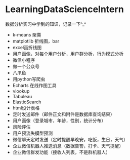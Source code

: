# LearningDataScienceIntern
数据分析实习中学到的知识，记录一下^_^

- k-means 聚类
- matplotlib 折线图，bar
- excel画折线图
- 用户画像，对每个用户分析，用户群分析，行为模式分析
- 微信小程序
- 做一个公众号
- 八爪鱼
- 用python写爬虫
- Echarts 在线作图工具
- vlookup
- Tabuleau
- ElasticSearch
- html设计表格
- 定时发送邮件（邮件正文和附件是数据库查询结果）
- 用户画像（登录城市，年龄，性别，统计分布）
- 风险评估
- 用户预流失模型预测
- 微信聊天定时发送（定时提醒早晚安，吃饭，生日，天气）
- 企业微信机器人推送消息（数据告警，打卡、天气提醒）
- 企业微信群发功能（接收人列表，不是群机器人）
